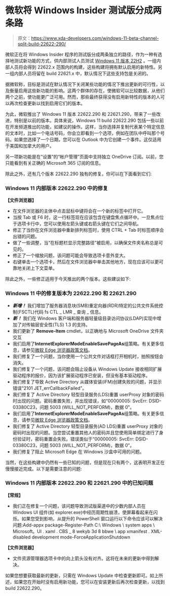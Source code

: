 # 微软将 Windows Insider 测试版分成两条路

> 原文：<https://www.xda-developers.com/windows-11-beta-channel-split-build-22622-290/>

微软正在将 Windows Insider 程序的测试版分成两条独立的路径，作为一种有选择地测试新功能的方式，供内部测试人员测试 [Windows 11 版本 22H2](https://www.xda-developers.com/windows-11-22h2/) 。一组内部人员将会得到 22622.x 范围内的构建，这些构建将拥有默认启用的新特性。另一组内部人员将留在 build 22621.x 中，默认情况下这些支持包是关闭的。

据微软称，目标是测试在默认情况下关闭某些功能的情况下推出更新的可行性，以及衡量启用这些新功能的影响。这两个群体的存在，使微软可以比较数据，从他们两个之前，使功能更广泛可用。然而，那些最终获得没有启用新特性的版本的人可以再次检查更新以找到启用它们的版本。

为此，微软推出了 Windows 11 版本 22622.290 和 22621.290，带来了一些改进，特别是以前的版本。具体来说，Windows 11 build 22622.290 包括一些以前在开发频道推出的功能，如建议的操作。这样，当你选择并复制代表某个特定信息的文本时，比如一个电话号码，你会立即看到一个选项，例如在团队中呼叫那个号码。如果您选择了一个日期，您可以在 Outlook 中为它创建一个事件。这仅适用于美国和加拿大的用户。

另一项新功能是在“设置”的“帐户管理”页面中支持独立 OneDrive 订阅。以前，您只能看到有关正确的 Microsoft 365 订阅的信息。

除此之外，还有几个版本 22622.290 独有的修复。你可以在下面看到它们:

### Windows 11 内部版本 22622.290 中的修复

**【文件浏览器】**

*   在文件浏览器的主体中点击鼠标中键将会在一个新的标签中打开它。
*   当按 Tab 或 F6 时，这一行标签现在应该包含在键盘焦点循环中。一旦焦点位于选项卡行中，您可以使用左箭头键或右箭头键在它们之间导航。
*   修正了当你在文件浏览器中重新排列标签时，使用 CTRL + Tab 时标签顺序会出错的问题。
*   做了一些调整，当“在标题栏显示完整路径”被启用，以确保文件夹名称总是可见的。
*   修正了一个缩放问题，该问题可能会导致选项卡意外变大。
*   右键单击一个选项卡，然后在文件浏览器中单击其他地方，现在应该可以更可靠地关闭上下文菜单。

除此之外，一些修正适用于今天推出的两个版本。这些建议如下:

### Windows 11 中的修复版本为 22622.290 和 22621.290

*   ***新增！*** 我们增加了服务器消息块(SMB)重定向器(RDR)特定的公共文件系统控制(FSCTL)代码 fs CTL _ LMR _ 查询 _ 信息。
*   ***新！*** 我们在 Windows 客户端和服务器轻量级目录访问协议(LDAP)实现中增加了对传输层安全性(TLS) 1.3 的支持。
*   我们更新了 **Remove-Item** cmdlet，以正确地与 Microsoft OneDrive 文件夹交互
*   我们启用了**InternetExplorerModeEnableSavePageAs**组策略。有关更多信息，请参见[微软 Edge 浏览器政策文档](https://docs.microsoft.com/deployedge/microsoft-edge-policies#internetexplorermodeenablesavepageas)。
*   我们修复了一个问题，当你使用一个公共文件对话框打开相机时，拍照按钮会消失。
*   我们修复了一个问题，该问题会阻止设备从 Windows Update 接收相同扩展驱动程序的报价，因为该扩展驱动程序已安装，但没有基本驱动程序。
*   我们修复了导致 Active Directory 从媒体安装(IFM)创建失败的问题，并显示错误“2101 JET_errCallbackFailed”。
*   我们修复了 Active Directory 轻型目录服务(LDS)重置 userProxy 对象的密码时出现的问题。密码重置失败，并出现错误，如“00000005: SvcErr: DSID-03380C23，问题 5003 (WILL_NOT_PERFORM)，数据 0”。
*   我们启用了**InternetExplorerModeEnableSavePageAs**组策略。有关更多信息，请参见[微软 Edge 浏览器政策文档](https://docs.microsoft.com/deployedge/microsoft-edge-policies#internetexplorermodeenablesavepageas)。
*   我们修复了 Active Directory 轻型目录服务(AD LDS)重置 userProxy 对象的密码时出现的问题。当您尝试重置其他人的密码并且您使用简单绑定进行了身份验证时，密码重置会失败。错误类似于“00000005: SvcErr: DSID-03380C23，问题 5003 (WILL_NOT_PERFORM)，数据 0”。
*   我们修复了阻止 Microsoft Edge 在 Windows 沙盒中可用的问题。

当然，在这些构建中仍然有一些已知的问题，但是现在只有两个，这表明开发正在慢慢接近完成。以下是需要注意的问题:

### Windows 11 内部版本 22622.290 和 22621.290 中的已知问题

**【常规】**

*   我们正在修复一个问题，该问题导致测试版渠道中的少数内部人员在 Windows UI 组件(如 explorer.exe)中经历周期性崩溃，使屏幕看起来在闪烁。如果您受到影响，从提升的 PowerShell 窗口运行以下命令应该可以解决问题:Add-appx package-Register-Path C:\ Windows \ system apps \ Microsoft。UI . xaml . CBS _ 8 wekyb 3d 8 bbwe \ app xmanifest . XML-disabled development mode-ForceApplicationShutdown

**【文件浏览器】**

*   文件资源管理器选项卡中的向上箭头没有对齐。这将在未来的更新中得到解决。

如果您想要获取最新的更新，只需在 Windows Update 中检查更新即可。如上所述，如果您在开始时没有启用新功能，您可以在安装更新后再次检查更新，以找到 build 22622.290。